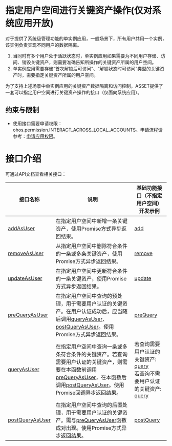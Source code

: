 # 指定用户空间进行关键资产操作(仅对系统应用开放)

对于提供了系统级管理功能的单实例应用，一般场景下，所有用户共用一个实例，该实例负责实现不同用户的数据隔离。

1. 当同时有多个用户处于活跃状态时，单实例应用如果需要为不同用户存储、访问、销毁关键资产，则需要准确告知所操作的关键资产所属的用户空间。
2. 单实例应用需要存储“首次解锁后可访问”、“解锁状态时可访问”类型的关键资产时，需要指定关键资产所属的用户空间。

为了支持上述场景中单实例应用的关键资产数据隔离和访问控制，ASSET提供了一套可以指定用户空间进行关键资产操作的接口（仅面向系统应用）。

## 约束与限制

- 使用接口需要申请权限：ohos.permission.INTERACT_ACROSS_LOCAL_ACCOUNTS。申请流程请参考：[申请应用权限](../AccessToken/determine-application-mode.md#system_basic等级的应用申请权限)。

# 接口介绍

可通过API文档查看相关接口：

| 接口名称 | 说明 | 基础功能接口（不指定用户空间）<br>开发示例 |
| -------- | -------- | ----------| 
| [addAsUser](../../reference/apis-asset-store-kit/js-apis-asset-sys.md#assetaddasuser)              |   在指定用户空间中新增一条关键资产，使用Promise方式异步返回结果。           |  [add](asset-js-add.md)             |
| [removeAsUser](../../reference/apis-asset-store-kit/js-apis-asset-sys.md#assetremoveasuser)              |   从指定用户空间中删除符合条件的一条或多条关键资产，使用Promise方式异步返回结果。           |  [remove](asset-js-remove.md)             |
| [updateAsUser](../../reference/apis-asset-store-kit/js-apis-asset-sys.md#assetupdateasuser)              |   在指定用户空间中更新符合条件的一条关键资产，使用Promise方式异步返回结果。           |  [update](asset-js-update.md)             |
| [preQueryAsUser](../../reference/apis-asset-store-kit/js-apis-asset-sys.md#assetprequeryasuser)              |   在指定用户空间中查询的预处理，用于需要用户认证的关键资产。在用户认证成功后，应当随后调用[queryAsUser](../../reference/apis-asset-store-kit/js-apis-asset-sys.md#assetqueryasuser)、[postQueryAsUser](../../reference/apis-asset-store-kit/js-apis-asset-sys.md#assetpostqueryasuser)。使用Promise方式异步返回结果。           |  [preQuery](asset-js-query-auth.md)             |
| [queryAsUser](../../reference/apis-asset-store-kit/js-apis-asset-sys.md#assetqueryasuser)              |   在指定用户空间中查询一条或多条符合条件的关键资产。若查询需要用户认证的关键资产，则需要在本函数前调用[preQueryAsUser](../../reference/apis-asset-store-kit/js-apis-asset-sys.md#assetprequeryasuser)，在本函数后调用[postQueryAsUser](../../reference/apis-asset-store-kit/js-apis-asset-sys.md#assetpostqueryasuser)。使用Promise回调异步返回结果。           |  若查询需要用户认证的关键资产: [query](asset-js-query-auth.md)<br>若查询不需要用户认证的关键资产: [query](asset-js-query.md)            |
| [postQueryAsUser](../../reference/apis-asset-store-kit/js-apis-asset-sys.md#assetpostqueryasuser)              |   在指定用户空间中查询的后置处理，用于需要用户认证的关键资产。需与[preQueryAsUser](../../reference/apis-asset-store-kit/js-apis-asset-sys.md#assetprequeryasuser)函数成对出现。使用Promise方式异步返回结果。           |  [postQuery](asset-js-query-auth.md)            |